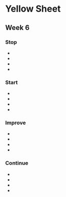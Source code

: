# Yellow Sheet 

## Week 6


### Stop
+
+
+
+

### Start
+
+
+
+

### Improve
+
+
+
+

### Continue
+
+
+
+
